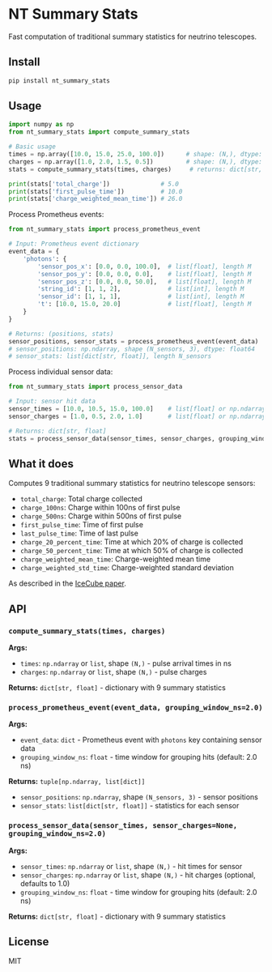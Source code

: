 # NT Summary Stats

Fast computation of traditional summary statistics for neutrino telescopes.

## Install

```bash
pip install nt_summary_stats
```

## Usage

```python
import numpy as np
from nt_summary_stats import compute_summary_stats

# Basic usage
times = np.array([10.0, 15.0, 25.0, 100.0])      # shape: (N,), dtype: float
charges = np.array([1.0, 2.0, 1.5, 0.5])         # shape: (N,), dtype: float
stats = compute_summary_stats(times, charges)     # returns: dict[str, float]

print(stats['total_charge'])              # 5.0
print(stats['first_pulse_time'])          # 10.0
print(stats['charge_weighted_mean_time']) # 26.0
```

Process Prometheus events:

```python
from nt_summary_stats import process_prometheus_event

# Input: Prometheus event dictionary
event_data = {
    'photons': {
        'sensor_pos_x': [0.0, 0.0, 100.0],  # list[float], length M
        'sensor_pos_y': [0.0, 0.0, 0.0],    # list[float], length M
        'sensor_pos_z': [0.0, 0.0, 50.0],   # list[float], length M
        'string_id': [1, 1, 2],             # list[int], length M
        'sensor_id': [1, 1, 1],             # list[int], length M
        't': [10.0, 15.0, 20.0]             # list[float], length M
    }
}

# Returns: (positions, stats)
sensor_positions, sensor_stats = process_prometheus_event(event_data)
# sensor_positions: np.ndarray, shape (N_sensors, 3), dtype: float64
# sensor_stats: list[dict[str, float]], length N_sensors
```

Process individual sensor data:

```python
from nt_summary_stats import process_sensor_data

# Input: sensor hit data
sensor_times = [10.0, 10.5, 15.0, 100.0]    # list[float] or np.ndarray(N,)
sensor_charges = [1.0, 0.5, 2.0, 1.0]       # list[float] or np.ndarray(N,), optional

# Returns: dict[str, float]
stats = process_sensor_data(sensor_times, sensor_charges, grouping_window_ns=2.0)
```

## What it does

Computes 9 traditional summary statistics for neutrino telescope sensors:

- `total_charge`: Total charge collected
- `charge_100ns`: Charge within 100ns of first pulse
- `charge_500ns`: Charge within 500ns of first pulse
- `first_pulse_time`: Time of first pulse
- `last_pulse_time`: Time of last pulse
- `charge_20_percent_time`: Time at which 20% of charge is collected
- `charge_50_percent_time`: Time at which 50% of charge is collected
- `charge_weighted_mean_time`: Charge-weighted mean time
- `charge_weighted_std_time`: Charge-weighted standard deviation

As described in the [IceCube paper](https://arxiv.org/abs/2101.11589).

## API

### `compute_summary_stats(times, charges)`

**Args:**
- `times`: `np.ndarray` or `list`, shape `(N,)` - pulse arrival times in ns
- `charges`: `np.ndarray` or `list`, shape `(N,)` - pulse charges

**Returns:** `dict[str, float]` - dictionary with 9 summary statistics

### `process_prometheus_event(event_data, grouping_window_ns=2.0)`

**Args:**
- `event_data`: `dict` - Prometheus event with `photons` key containing sensor data
- `grouping_window_ns`: `float` - time window for grouping hits (default: 2.0 ns)

**Returns:** `tuple[np.ndarray, list[dict]]`
- `sensor_positions`: `np.ndarray`, shape `(N_sensors, 3)` - sensor positions
- `sensor_stats`: `list[dict[str, float]]` - statistics for each sensor

### `process_sensor_data(sensor_times, sensor_charges=None, grouping_window_ns=2.0)`

**Args:**
- `sensor_times`: `np.ndarray` or `list`, shape `(N,)` - hit times for sensor
- `sensor_charges`: `np.ndarray` or `list`, shape `(N,)` - hit charges (optional, defaults to 1.0)
- `grouping_window_ns`: `float` - time window for grouping hits (default: 2.0 ns)

**Returns:** `dict[str, float]` - dictionary with 9 summary statistics

## License

MIT
